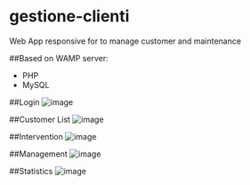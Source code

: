 # gestione-clienti
Web App responsive for to manage customer and maintenance

##Based on WAMP server:
- PHP
- MySQL

##Login
![image](https://user-images.githubusercontent.com/90909936/134672446-c2dab569-cee9-4721-9e57-c49866ed87f5.png)

##Customer List
![image](https://user-images.githubusercontent.com/90909936/134672714-88422164-0b1e-4d17-a7d3-33e730a4ee45.png)

##Intervention
![image](https://user-images.githubusercontent.com/90909936/134672984-4b27c390-1393-49eb-b166-586d0c1262d9.png)

##Management
![image](https://user-images.githubusercontent.com/90909936/134673050-e404b1a0-4836-4ec8-b507-5436bc888e54.png)

##Statistics
![image](https://user-images.githubusercontent.com/90909936/134673112-7ecd2d34-37c3-4ca8-a672-979fca389912.png)




